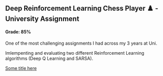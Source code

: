## Deep Reinforcement Learning Chess Player :chess_pawn: - University Assignment
#### Grade: 85%

One of the most challenging assignments I had across my 3 years at Uni. 

Imlempenting and evaluating two different Reinforcement Learning algorithms (Deep Q Learning and SARSA).



[Some title here](Deep_Reinforcement_learning_assignment.pdf)
